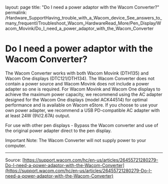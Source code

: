 layout: page
title: "Do I need a power adaptor with the Wacom Converter?"
permalink: /Hardware_SupportHaving_trouble_with_a_Wacom_device_See_answers_to_many_frequentl/Troubleshoot_Wacom_HardwareRead_More/Pen_Display/Wacom_Movink/Do_I_need_a_power_adaptor_with_the_Wacom_Converter

# Do I need a power adaptor with the Wacom Converter?

The Wacom Converter works with both Wacom Movink (DTH135) and Wacom One displays (DTC121/DTH134). The Wacom Converter does not contain a power source and Wacom Movink does not include a power adapter so one is required. For Wacom Movink and Wacom One displays to achieve the maximum power capacity, we recommend using the AC adapter designed for the Wacom One displays (model ACK44514) for optimal performance and is available on Wacom eStore. If you choose to use your own power adapter, we recommend a USB PD-compatible AC adapter with at least 24W (9V/2.67A) output.


For use with other pen displays - Bypass the Wacom converter and use of the original power adapter direct to the pen display.


Important Note: The Wacom Converter will not supply power to your computer.

---
Source: [https://support.wacom.com/hc/en-us/articles/26455721280279-Do-I-need-a-power-adaptor-with-the-Wacom-Converter](https://support.wacom.com/hc/en-us/articles/26455721280279-Do-I-need-a-power-adaptor-with-the-Wacom-Converter)

